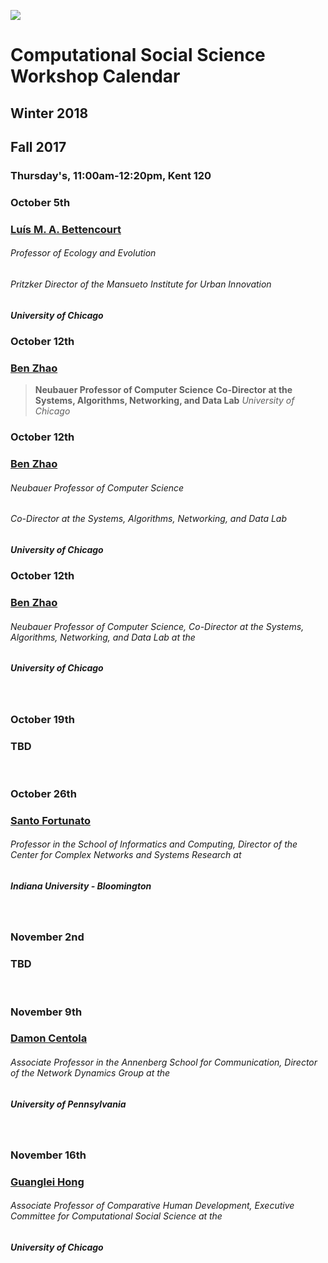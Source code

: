 ![](https://macss.uchicago.edu/sites/macss.uchicago.edu/files/styles/homefeature-large/public/RichardEvans-2.jpg?itok=VI0kmVah)

# Computational Social Science Workshop Calendar

## Winter 2018


## Fall 2017

### Thursday's, 11:00am-12:20pm, Kent 120



### October 5th
### [Luís M. A. Bettencourt](https://www.santafe.edu/people/profile/luis-bettencourt)
###### Professor of Ecology and Evolution
###### Pritzker Director of the Mansueto Institute for Urban Innovation
##### University of Chicago


### October 12th
### [Ben Zhao](http://people.cs.uchicago.edu/~ravenben/)
> **Neubauer Professor of Computer Science**
> **Co-Director at the Systems, Algorithms, Networking, and Data Lab**
> *University of Chicago*


### October 12th
### [Ben Zhao](http://people.cs.uchicago.edu/~ravenben/)
###### Neubauer Professor of Computer Science
###### Co-Director at the Systems, Algorithms, Networking, and Data Lab
##### University of Chicago


<h3 class=pfblock-header4> October 12th </h3>
<h3 class=pfblock-header4><a href="http://people.cs.uchicago.edu/~ravenben/"> Ben Zhao </a> </h3>
<h6 class=pfblock-header4>Neubauer Professor of Computer Science, Co-Director at the Systems, Algorithms, Networking, and Data Lab at the</h6>
<h5 class=pfblock-header4>University of Chicago</h5>
<br>


<h3 class=pfblock-header4> October 19th </h3>
<h3 class=pfblock-header4> TBD </h3>
<br>


<h3 class=pfblock-header4> October 26th </h3>
<h3 class=pfblock-header4><a href="http://cnets.indiana.edu/people/santo-fortunato/"> Santo Fortunato </a> </h3>
<h6 class=pfblock-header4>Professor in the School of Informatics and Computing, Director of the Center for Complex Networks and Systems Research at</h6>
<h5 class=pfblock-header4>Indiana University - Bloomington</h5>
<br>


<h3 class=pfblock-header4> November 2nd </h3>
<h3 class=pfblock-header4>TBD </h3>
<br>


<h3 class=pfblock-header4>November 9th </h3>
<h3 class=pfblock-header4><a href="https://www.asc.upenn.edu/people/faculty/damon-centola-phd"> Damon Centola </a> </h3>
<h6 class=pfblock-header4>Associate Professor in the Annenberg School for Communication, Director of the Network Dynamics Group at the</h6>
<h5 class=pfblock-header4>University of Pennsylvania</h5>
<br>


<h3 class=pfblock-header4>November 16th </h3>
<h3 class=pfblock-header4><a href="https://humdev.uchicago.edu/directory/guanglei-hong"> Guanglei Hong </a> </h3>
<h6 class=pfblock-header4>Associate Professor of Comparative Human Development, Executive Committee for Computational Social Science at the</h6>
<h5 class=pfblock-header4>University of Chicago</h5>
<br>


<br>
